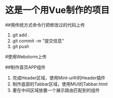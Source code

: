 # 这是一个用Vue制作的项目

##用传统方式命令行把修改过的代码上传
<br>
1. git add .<br>
2. git commit -m "提交信息"<br>
3. git push

#使用Webstorm上传

##制作首页APP组件
1. 完成Header区域，使用Mint-ui中的Header插件
2. 制作底部的Tabbar区域，使用MUI的Tabbar.html
3. 要在中间区域放置一个<router-view>展示路由匹配到的组件